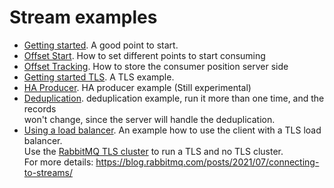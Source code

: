 Stream examples
===

 - [Getting started](./getting_started.go). A good point to start.
 - [Offset Start](./offsetStart/offset.go). How to set different points to start consuming
 - [Offset Tracking](./offsetTracking/offsetTracking.go). How to store the consumer position server side
 - [Getting started TLS](./tls/getting_started_tls.go). A TLS example.
 - [HA Producer](./haProducer/producer.go). HA producer example (Still experimental)
 - [Deduplication](./deduplication/deduplication.go). deduplication example, run it more than one time, and the records <br />
   won't change, since the server will handle the deduplication.
 - [Using a load balancer](./proxy/proxy.go). An example how to use the client with a TLS load balancer.<br />
   Use the [RabbitMQ TLS cluster](../compose) to run a TLS and no TLS cluster. <br />
   For more details: https://blog.rabbitmq.com/posts/2021/07/connecting-to-streams/
